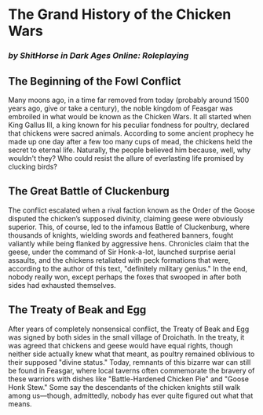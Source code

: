 # The Grand History of the Chicken Wars
### _by ShitHorse in Dark Ages Online: Roleplaying_

## The Beginning of the Fowl Conflict

Many moons ago, in a time far removed from today (probably around 1500 years ago, give or take a century), the noble kingdom of Feasgar was embroiled in what would be known as the Chicken Wars. It all started when King Gallus III, a king known for his peculiar fondness for poultry, declared that chickens were sacred animals. According to some ancient prophecy he made up one day after a few too many cups of mead, the chickens held the secret to eternal life. Naturally, the people believed him because, well, why wouldn't they? Who could resist the allure of everlasting life promised by clucking birds?

## The Great Battle of Cluckenburg

The conflict escalated when a rival faction known as the Order of the Goose disputed the chicken’s supposed divinity, claiming geese were obviously superior. This, of course, led to the infamous Battle of Cluckenburg, where thousands of knights, wielding swords and feathered banners, fought valiantly while being flanked by aggressive hens. Chronicles claim that the geese, under the command of Sir Honk-a-lot, launched surprise aerial assaults, and the chickens retaliated with peck formations that were, according to the author of this text, "definitely military genius." In the end, nobody really won, except perhaps the foxes that swooped in after both sides had exhausted themselves. 

## The Treaty of Beak and Egg

After years of completely nonsensical conflict, the Treaty of Beak and Egg was signed by both sides in the small village of Droichath. In the treaty, it was agreed that chickens and geese would have equal rights, though neither side actually knew what that meant, as poultry remained oblivious to their supposed "divine status." Today, remnants of this bizarre war can still be found in Feasgar, where local taverns often commemorate the bravery of these warriors with dishes like "Battle-Hardened Chicken Pie" and "Goose Honk Stew." Some say the descendants of the chicken knights still walk among us—though, admittedly, nobody has ever quite figured out what that means.

